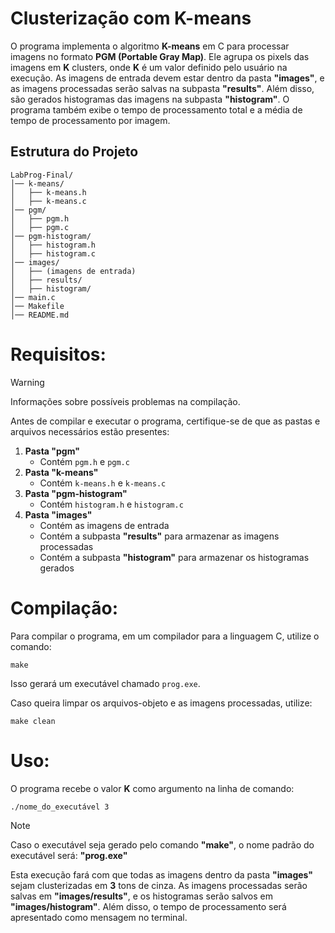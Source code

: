 # Clusterização com K-means

O programa implementa o algoritmo **K-means** em C para processar imagens no formato **PGM (Portable Gray Map)**. Ele agrupa os pixels das imagens em **K** clusters, onde **K** é um valor definido pelo usuário na execução. As imagens de entrada devem estar dentro da pasta **"images"**, e as imagens processadas serão salvas na subpasta **"results"**. Além disso, são gerados histogramas das imagens na subpasta **"histogram"**. O programa também exibe o tempo de processamento total e a média de tempo de processamento por imagem.

## Estrutura do Projeto

```
LabProg-Final/
│── k-means/
│   ├── k-means.h
│   ├── k-means.c
│── pgm/
│   ├── pgm.h
│   ├── pgm.c
│── pgm-histogram/
│   ├── histogram.h
│   ├── histogram.c
│── images/
│   ├── (imagens de entrada)
│   ├── results/
│   ├── histogram/
│── main.c
│── Makefile
│── README.md
```

# Requisitos:

> [!WARNING]
> Informações sobre possíveis problemas na compilação.

Antes de compilar e executar o programa, certifique-se de que as pastas e arquivos necessários estão presentes:

1. **Pasta "pgm"**
   - Contém `pgm.h` e `pgm.c`
2. **Pasta "k-means"**
   - Contém `k-means.h` e `k-means.c`
3. **Pasta "pgm-histogram"**
   - Contém `histogram.h` e `histogram.c`
4. **Pasta "images"**
   - Contém as imagens de entrada
   - Contém a subpasta **"results"** para armazenar as imagens processadas
   - Contém a subpasta **"histogram"** para armazenar os histogramas gerados

# Compilação:

Para compilar o programa, em um compilador para a linguagem C, utilize o comando:

```
make
```

Isso gerará um executável chamado `prog.exe`.

Caso queira limpar os arquivos-objeto e as imagens processadas, utilize:

```
make clean
```

# Uso:

O programa recebe o valor **K** como argumento na linha de comando:

```
./nome_do_executável 3
```
> [!NOTE]
> Caso o executável seja gerado pelo comando **"make"**, o nome padrão do executável será: **"prog.exe"**

Esta execução fará com que todas as imagens dentro da pasta **"images"** sejam clusterizadas em **3** tons de cinza. As imagens processadas serão salvas em **"images/results"**, e os histogramas serão salvos em **"images/histogram"**. Além disso, o tempo de processamento será apresentado como mensagem no terminal.
